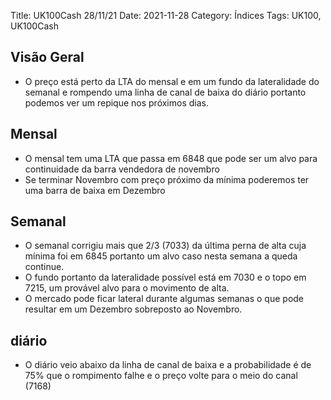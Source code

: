 Title: UK100Cash 28/11/21
Date: 2021-11-28
Category: Índices
Tags: UK100, UK100Cash
## Visão Geral

* O preço está perto da LTA do mensal e em um fundo da lateralidade do semanal e rompendo uma linha de canal de baixa do diário portanto podemos ver um repique nos próximos dias.
## Mensal
* O mensal  tem uma LTA que passa em 6848 que pode ser um alvo para continuidade da barra vendedora de novembro
* Se terminar Novembro com preço próximo da mínima poderemos ter uma barra de baixa em Dezembro
## Semanal
* O semanal corrigiu mais que 2/3 (7033) da última perna de alta cuja mínima foi em 6845 portanto um alvo caso nesta semana a queda continue.
* O fundo portanto da lateralidade possível está em 7030 e o topo em 7215, um provável alvo para o movimento de alta.
* O mercado pode ficar lateral durante algumas semanas o que pode resultar em um Dezembro sobreposto ao Novembro.
## diário
* O diário veio abaixo da linha de canal de baixa e a probabilidade é de 75% que o rompimento falhe e o preço volte para o meio do canal (7168)
